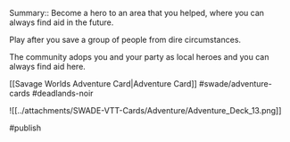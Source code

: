 Summary:: Become a hero to an area that you helped, where you can always find aid in the future.

Play after you save a group of people from dire circumstances.

The community adops you and your party as local heroes and you can always find aid here.

[[Savage Worlds Adventure Card|Adventure Card]] #swade/adventure-cards #deadlands-noir 

![[../attachments/SWADE-VTT-Cards/Adventure/Adventure_Deck_13.png]]

#publish 
